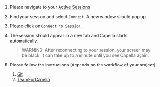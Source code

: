 <!--
 ~ SPDX-FileCopyrightText: Copyright DB InfraGO AG and contributors
 ~ SPDX-License-Identifier: Apache-2.0
 -->

1. Please navigate to your <a href="/" target="_blank">Active Sessions</a>
1. Find your session and select `Connect`. A new window should pop up.
1. Please click on `Connect to Session`.
1. The session should appear in a new tab and Capella starts automatically.

   > WARNING: After reconnecting to your session, your screen may be black. It
   > can take up to a minute until you see Capella again.

1. Please follow the instructions (depends on the workflow of your project)
   1. [Git](../tools/capella/git/index.md)
   1. [TeamForCapella](../tools/capella/teamforcapella/connect/index.md)
